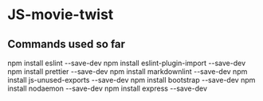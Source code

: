 # JS-movie-twist

## Commands used so far

npm install eslint --save-dev
npm install eslint-plugin-import --save-dev
npm install prettier --save-dev
npm install markdownlint --save-dev
npm install js-unused-exports --save-dev
npm install bootstrap --save-dev
npm install nodaemon --save-dev
npm install express --save-dev
